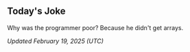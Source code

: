 ## Today's Joke
Why was the programmer poor? Because he didn't get arrays.

*Updated February 19, 2025 (UTC)*
